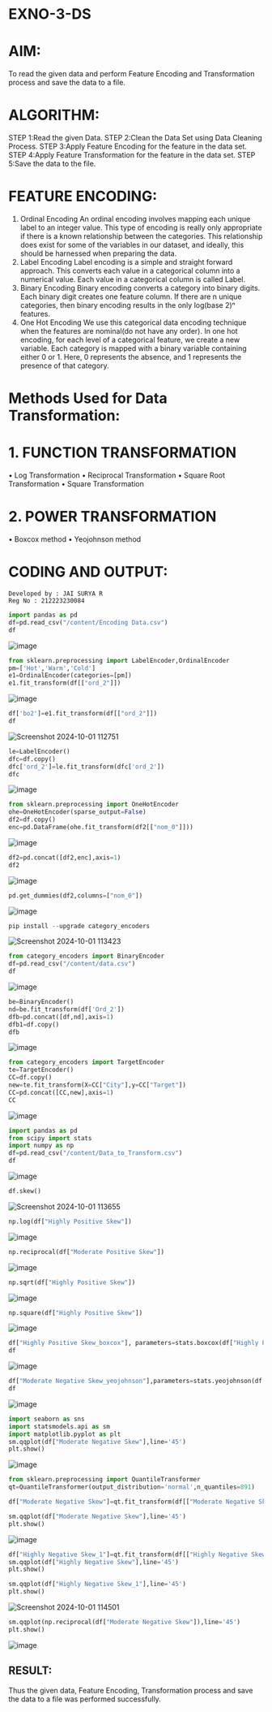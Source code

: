 # EXNO-3-DS

# AIM:
To read the given data and perform Feature Encoding and Transformation process and save the data to a file.

# ALGORITHM:
STEP 1:Read the given Data.
STEP 2:Clean the Data Set using Data Cleaning Process.
STEP 3:Apply Feature Encoding for the feature in the data set.
STEP 4:Apply Feature Transformation for the feature in the data set.
STEP 5:Save the data to the file.

# FEATURE ENCODING:
1. Ordinal Encoding
An ordinal encoding involves mapping each unique label to an integer value. This type of encoding is really only appropriate if there is a known relationship between the categories. This relationship does exist for some of the variables in our dataset, and ideally, this should be harnessed when preparing the data.
2. Label Encoding
Label encoding is a simple and straight forward approach. This converts each value in a categorical column into a numerical value. Each value in a categorical column is called Label.
3. Binary Encoding
Binary encoding converts a category into binary digits. Each binary digit creates one feature column. If there are n unique categories, then binary encoding results in the only log(base 2)ⁿ features.
4. One Hot Encoding
We use this categorical data encoding technique when the features are nominal(do not have any order). In one hot encoding, for each level of a categorical feature, we create a new variable. Each category is mapped with a binary variable containing either 0 or 1. Here, 0 represents the absence, and 1 represents the presence of that category.

# Methods Used for Data Transformation:
  # 1. FUNCTION TRANSFORMATION
• Log Transformation
• Reciprocal Transformation
• Square Root Transformation
• Square Transformation
  # 2. POWER TRANSFORMATION
• Boxcox method
• Yeojohnson method

# CODING AND OUTPUT:
```
Developed by : JAI SURYA R
Reg No : 212223230084
```

```python
import pandas as pd
df=pd.read_csv("/content/Encoding Data.csv")
df
```
![image](https://github.com/user-attachments/assets/861ca668-54a2-486a-a75b-4db3e46d361c)

```python
from sklearn.preprocessing import LabelEncoder,OrdinalEncoder
pm=['Hot','Warm','Cold']
e1=OrdinalEncoder(categories=[pm])
e1.fit_transform(df[["ord_2"]])
```
![image](https://github.com/user-attachments/assets/c46bcfc8-24cb-418d-b65f-e5c7c189bf9e)



```python
df['bo2']=e1.fit_transform(df[["ord_2"]])
df
```
![Screenshot 2024-10-01 112751](https://github.com/user-attachments/assets/13c12a60-747c-4cb8-a926-69e7cc1cfccf)



```python
le=LabelEncoder()
dfc=df.copy()
dfc['ord_2']=le.fit_transform(dfc['ord_2'])
dfc
```
![image](https://github.com/user-attachments/assets/eaa14681-695e-42af-b895-eb82314d26b1)



```python
from sklearn.preprocessing import OneHotEncoder
ohe=OneHotEncoder(sparse_output=False)
df2=df.copy()
enc=pd.DataFrame(ohe.fit_transform(df2[["nom_0"]]))
```
![image](https://github.com/user-attachments/assets/0b893acb-e20b-46e5-b032-6fd3e7b58145)


```python
df2=pd.concat([df2,enc],axis=1)
df2
```
![image](https://github.com/user-attachments/assets/25c8e2ff-3f5c-44b9-a873-b9a550abdd32)

```python
pd.get_dummies(df2,columns=["nom_0"])
```
![image](https://github.com/user-attachments/assets/d44d08aa-be43-488d-984d-391f4f0042d8)



```python
pip install --upgrade category_encoders
```
![Screenshot 2024-10-01 113423](https://github.com/user-attachments/assets/00fa038c-43ae-45b0-9f04-2367a472c37c)



```python
from category_encoders import BinaryEncoder
df=pd.read_csv("/content/data.csv")
df
```
![image](https://github.com/user-attachments/assets/d06d39c7-08ad-401d-87a6-d75adc952c76)



```python
be=BinaryEncoder()
nd=be.fit_transform(df['Ord_2'])
dfb=pd.concat([df,nd],axis=1)
dfb1=df.copy()
dfb
```
![image](https://github.com/user-attachments/assets/573e1f48-66ff-4c93-bcd9-c1a079422901)


```python
from category_encoders import TargetEncoder
te=TargetEncoder()
CC=df.copy()
new=te.fit_transform(X=CC["City"],y=CC["Target"])
CC=pd.concat([CC,new],axis=1)
CC
```
![image](https://github.com/user-attachments/assets/d551e20d-ddf0-4237-aef0-8e51895b535e)



```python
import pandas as pd
from scipy import stats
import numpy as np
df=pd.read_csv("/content/Data_to_Transform.csv")
df
```
![image](https://github.com/user-attachments/assets/cfc2654f-eb7d-428e-896a-9ee6eccf26fc)



```python
df.skew()
```
![Screenshot 2024-10-01 113655](https://github.com/user-attachments/assets/45d05009-d673-4d44-a8f0-bb839727254e)



```python
np.log(df["Highly Positive Skew"])
```
![image](https://github.com/user-attachments/assets/e54c07d4-0f38-4530-a630-291190b49078)



```python
np.reciprocal(df["Moderate Positive Skew"])
```
![image](https://github.com/user-attachments/assets/eae57994-bf82-4abd-9a3b-fae00cc2eff4)


```python
np.sqrt(df["Highly Positive Skew"])
```
![image](https://github.com/user-attachments/assets/61b4bd41-09f9-4f04-8dc8-5b45405d4139)


```python
np.square(df["Highly Positive Skew"])
```

![image](https://github.com/user-attachments/assets/a3a1d80d-1499-4a91-b9a5-bb043b911c5a)


```python
df["Highly Positive Skew_boxcox"], parameters=stats.boxcox(df["Highly Positive Skew"])
df
```
![image](https://github.com/user-attachments/assets/7f960eba-b8e5-43d3-a37b-24f30d5a4f97)


```python
df["Moderate Negative Skew_yeojohnson"],parameters=stats.yeojohnson(df["Moderate Negative Skew"])
df
```
![image](https://github.com/user-attachments/assets/6edb8d31-a26f-436f-ad7c-baec90af188a)


```python
import seaborn as sns
import statsmodels.api as sm
import matplotlib.pyplot as plt
sm.qqplot(df["Moderate Negative Skew"],line='45')
plt.show()
```
![image](https://github.com/user-attachments/assets/f3710ce9-e1aa-4770-a953-7d0ffc7a42b2)



```python
from sklearn.preprocessing import QuantileTransformer
qt=QuantileTransformer(output_distribution='normal',n_quantiles=891)

df["Moderate Negative Skew"]=qt.fit_transform(df[["Moderate Negative Skew"]])

sm.qqplot(df["Moderate Negative Skew"],line='45')
plt.show()
```
![image](https://github.com/user-attachments/assets/3fdfa646-b1b5-44e6-95f8-3cc6241c9198)



```python
df["Highly Negative Skew_1"]=qt.fit_transform(df[["Highly Negative Skew"]])
sm.qqplot(df["Highly Negative Skew"],line='45')
plt.show()
```



```python
sm.qqplot(df["Highly Negative Skew_1"],line='45')
plt.show()
```

![Screenshot 2024-10-01 114501](https://github.com/user-attachments/assets/a7fd36c4-f9b5-439c-ac27-e669ba86ed9a)

```python
sm.qqplot(np.reciprocal(df["Moderate Negative Skew"]),line='45')
plt.show()
```
![image](https://github.com/user-attachments/assets/8feebab1-2479-4896-9999-f0832d1b0a7b)




## RESULT:
Thus the given data, Feature Encoding, Transformation process and save the data to a file was performed successfully.
       
